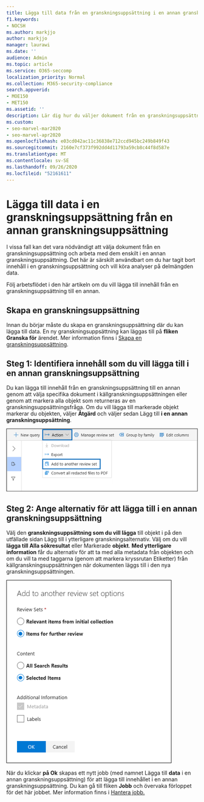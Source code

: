 ```yaml
---
title: Lägga till data från en granskningsuppsättning i en annan granskningsuppsättning
f1.keywords:
- NOCSH
ms.author: markjjo
author: markjjo
manager: laurawi
ms.date: ''
audience: Admin
ms.topic: article
ms.service: O365-seccomp
localization_priority: Normal
ms.collection: M365-security-compliance
search.appverid:
- MOE150
- MET150
ms.assetid: ''
description: Lär dig hur du väljer dokument från en granskningsuppsättning och arbetar med dem enskilt i en annan uppsättning Advanced eDiscovery fall.
ms.custom:
- seo-marvel-mar2020
- seo-marvel-apr2020
ms.openlocfilehash: e03cd042ac11c36838e712ccd945bc249b849f43
ms.sourcegitcommit: 2160e7cf373f992dd4d11793a59cb8c44f8d587e
ms.translationtype: MT
ms.contentlocale: sv-SE
ms.lasthandoff: 09/26/2020
ms.locfileid: "52161611"
---
```

# <a name="add-data-to-a-review-set-from-another-review-set"></a>Lägga till data i en granskningsuppsättning från en annan granskningsuppsättning

I vissa fall kan det vara nödvändigt att välja dokument från en granskningsuppsättning och arbeta med dem enskilt i en annan granskningsuppsättning. Det här är särskilt användbart om du har tagit bort innehåll i en granskningsuppsättning och vill köra analyser på delmängden data.

Följ arbetsflödet i den här artikeln om du vill lägga till innehåll från en granskningsuppsättning till en annan.

## <a name="create-a-review-set"></a>Skapa en granskningsuppsättning

Innan du börjar måste du skapa en granskningsuppsättning där du kan lägga till data.  En ny granskningsuppsättning kan läggas till på **fliken Granska för** ärendet. Mer information finns i [Skapa en granskningsuppsättning](managing-review-sets.md#create-a-review-set).

## <a name="step-1-identify-content-to-add-to-another-review-set"></a>Steg 1: Identifiera innehåll som du vill lägga till i en annan granskningsuppsättning

Du kan lägga till innehåll från en granskningsuppsättning till en annan genom att välja specifika dokument i källgranskningsuppsättningen eller genom att markera alla objekt som returneras av en granskningsuppsättningsfråga. Om du vill lägga till markerade objekt markerar du objekten, väljer **Åtgärd** och väljer sedan Lägg till **i en annan granskningsuppsättning**.

![Lägg till i en annan granskningsuppsättning i åtgärdsmenyn](../media/64f2a4d4-eba3-4ab3-a3ba-d519feea3142.png)

## <a name="step-2-specify-options-for-adding-to-another-review-set"></a>Steg 2: Ange alternativ för att lägga till i en annan granskningsuppsättning

Välj den **granskningsuppsättning som du vill lägga** till objekt i på den utfällade sidan Lägg till i ytterligare granskningsalternativ. Välj om du vill **lägga till Alla sökresultat** eller Markerade **objekt**.  **Med ytterligare information** får du alternativ för att ta med alla  metadata från objekten och om du vill ta med taggarna (genom att markera kryssrutan Etiketter) från källgranskningsuppsättningen när dokumenten läggs till i den nya granskningsuppsättningen.  

![Alternativ för att lägga till data i en annan granskningsuppsättning](../media/6440ee44-68fd-44d7-b43a-3a477345525c.png)

När du klickar **på Ok** skapas ett nytt jobb (med namnet Lägga till **data** i en annan granskningsuppsättning) för att lägga till innehållet i en annan granskningsuppsättning. Du kan gå till fliken **Jobb** och övervaka förloppet för det här jobbet. Mer information finns i [Hantera jobb.](managing-jobs-ediscovery20.md)
